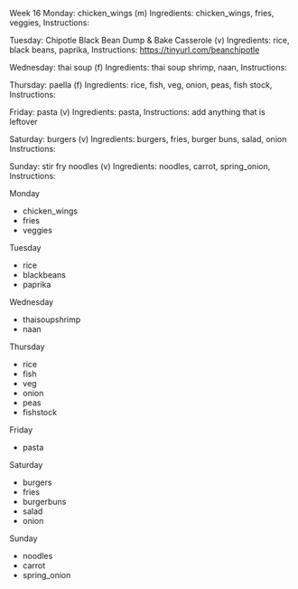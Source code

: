Week 16
Monday: 
chicken_wings (m)
Ingredients: chicken_wings, fries, veggies,
Instructions: 

Tuesday: 
Chipotle Black Bean Dump & Bake Casserole (v)
Ingredients: rice, black beans, paprika, 
Instructions: https://tinyurl.com/beanchipotle

Wednesday: 
thai soup (f)
Ingredients: thai soup shrimp, naan,
Instructions: 

Thursday: 
paella (f)
Ingredients: rice, fish, veg, onion, peas, fish stock,
Instructions: 

Friday: 
pasta (v)
Ingredients: pasta, 
Instructions: add anything that is leftover

Saturday: 
burgers (v)
Ingredients: burgers, fries, burger buns, salad, onion
Instructions: 

Sunday: 
stir fry noodles (v)
Ingredients: noodles, carrot, spring_onion,
Instructions: 


 Monday 
- chicken_wings 
- fries 
- veggies 

 Tuesday 
- rice 
- blackbeans 
- paprika 

 Wednesday 
- thaisoupshrimp 
- naan 

 Thursday 
- rice 
- fish 
- veg 
- onion 
- peas 
- fishstock 

 Friday 
- pasta 

 Saturday 
- burgers 
- fries 
- burgerbuns 
- salad 
- onion 

 Sunday 
- noodles 
- carrot 
- spring_onion 
